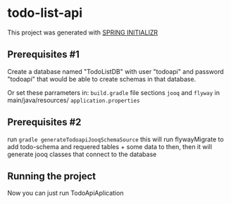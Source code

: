 # todo-list-api

This project was generated with [SPRING INITIALIZR](https://start.spring.io/)

## Prerequisites #1

Create a database named "TodoListDB" with user "todoapi" and password "todoapi" that would be able to create schemas in that database.

Or set these parrameters in:
   `build.gradle` file sections `jooq` and `flyway`
   in main/java/resources/ `application.properties`
   
## Prerequisites #2
run `gradle generateTodoapiJooqSchemaSource` this will run flywayMigrate to add todo-schema and requered tables + some data to then, then it will generate jooq classes that connect to the database

## Running the project
Now you can just run TodoApiAplication
